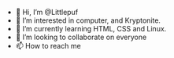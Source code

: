 - 👋 Hi, I’m @Littlepuf
- 👀 I’m interested in computer, and Kryptonite.
- 🌱 I’m currently learning HTML, CSS and Linux.
- 💞️ I’m looking to collaborate on everyone
- 📫 How to reach me 

<!---
Littlepuf/Littlepuf is a ✨ special ✨ repository because its `README.md` (this file) appears on your GitHub profile.
You can click the Preview link to take a look at your changes.
--->
